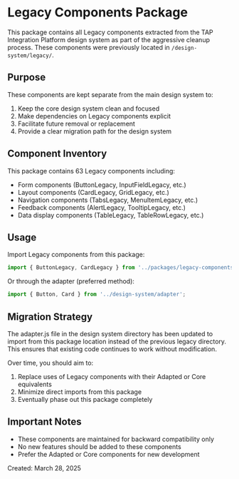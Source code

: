 # Legacy Components Package

This package contains all Legacy components extracted from the TAP Integration Platform design system as part of the aggressive cleanup process. These components were previously located in `/design-system/legacy/`.

## Purpose

These components are kept separate from the main design system to:

1. Keep the core design system clean and focused
2. Make dependencies on Legacy components explicit
3. Facilitate future removal or replacement
4. Provide a clear migration path for the design system

## Component Inventory

This package contains 63 Legacy components including:

- Form components (ButtonLegacy, InputFieldLegacy, etc.)
- Layout components (CardLegacy, GridLegacy, etc.)
- Navigation components (TabsLegacy, MenuItemLegacy, etc.)
- Feedback components (AlertLegacy, TooltipLegacy, etc.)
- Data display components (TableLegacy, TableRowLegacy, etc.)

## Usage

Import Legacy components from this package:

```javascript
import { ButtonLegacy, CardLegacy } from '../packages/legacy-components';
```

Or through the adapter (preferred method):

```javascript
import { Button, Card } from '../design-system/adapter';
```

## Migration Strategy

The adapter.js file in the design system directory has been updated to import from this package location instead of the previous legacy directory. This ensures that existing code continues to work without modification.

Over time, you should aim to:

1. Replace uses of Legacy components with their Adapted or Core equivalents
2. Minimize direct imports from this package
3. Eventually phase out this package completely

## Important Notes

- These components are maintained for backward compatibility only
- No new features should be added to these components
- Prefer the Adapted or Core components for new development

Created: March 28, 2025
